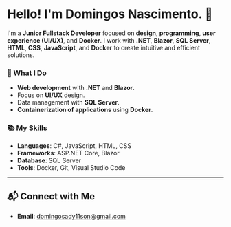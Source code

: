 # Hello! I'm Domingos Nascimento. 👋

I'm a **Junior Fullstack Developer** focused on **design**, **programming**, **user experience (UI/UX)**, and **Docker**. I work with **.NET**, **Blazor**, **SQL Server**, **HTML**, **CSS**, **JavaScript**, and **Docker** to create intuitive and efficient solutions.

### 🚀 What I Do
- **Web development** with **.NET** and **Blazor**.
- Focus on **UI/UX** design.
- Data management with **SQL Server**.
- **Containerization of applications** using **Docker**.

### 📚 My Skills
- **Languages**: C#, JavaScript, HTML, CSS
- **Frameworks**: ASP.NET Core, Blazor
- **Database**: SQL Server
- **Tools**: Docker, Git, Visual Studio Code

---

## 📬 Connect with Me
- **Email**: domingosady11son@gmail.com
